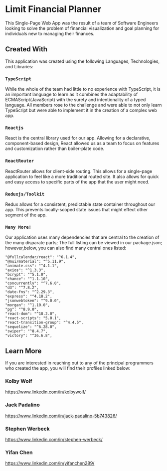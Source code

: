 # Limit Financial Planner

This Single-Page Web App was the result of a team of Software Engineers looking to solve the problem of financial visualization and goal planning for individuals new to managing their finances. 

## Created With

This application was created using the following Languages, Technologies, and Libraries:

### `TypeScript`

While the whole of the team had little to no experience with TypeScript, it is an important language to learn as it combines the adaptability of ECMAScript(JavaScript) with the surety and intentionality of a typed language. All members rose to the challenge and were able to not only learn TypeScript but were able to implement it in the creation of a complex web app.

### `Reactjs`

React is the central library used for our app. Allowing for a declarative, component-based design, React allowed us as a team to focus on features and customization rather than boiler-plate code.

### `ReactRouter`

ReactRouter allows for client-side routing. This allows for a single-page application to feel like a more traditional routed site. It also allows for quick and easy access to specific parts of the app that the user might need.

### `Reduxjs/Toolkit`

Redux allows for a consistent, predictable state container throughout our app. This prevents locally-scoped state issues that might effect other segment of the app.

### `Many More!`

Our application uses many dependencies that are central to the creation of the many disparate parts; The full listing can be viewed in our package.json; however,below, you can also find many central ones listed:

    "@fullcalendar/react": "^6.1.4",
    "@mui/material": "^5.11.9",
    "animate.css": "^4.1.1",
    "axios": "^1.3.3",
    "bcrypt": "^5.1.0",
    "chance": "^1.1.10",
    "concurrently": "^7.6.0",
    "d3": "^7.8.2",
    "date-fns": "^2.29.3",
    "express": "^4.18.2",
    "jsonwebtoken": "^9.0.0",
    "morgan": "^1.10.0",
    "pg": "^8.9.0",
    "react-dom": "^18.2.0",
    "react-scripts": "5.0.1",
    "react-transition-group": "^4.4.5",
    "sequelize": "^6.28.0",
    "swiper": "^8.4.7",
    "victory": "^36.6.8",

## Learn More

If you are interested in reaching out to any of the principal programmers who created the app, you will find their profiles linked below:

### Kolby Wolf

https://www.linkedin.com/in/kolbywolf/

### Jack Padalino
https://www.linkedin.com/in/jack-padalino-5b743826/

### Stephen Werbeck
https://www.linkedin.com/in/stephen-werbeck/

### Yifan Chen
https://www.linkedin.com/in/yifanchen289/